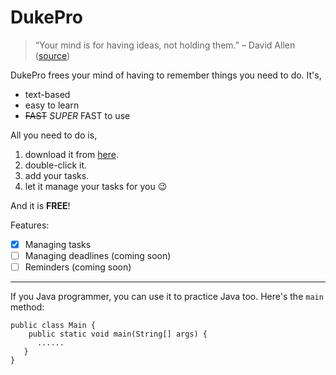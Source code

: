# DukePro

> “Your mind is for having ideas, not holding them.” – David Allen
> ([source](https://dansilvestre.com/productivity-quotes/))

DukePro frees your mind of having to remember things you need to do. It's,
* text-based
* easy to learn
* ~~FAST~~ *SUPER* FAST to use

All you need to do is,
1. download it from [here](https://github.com/Morrow1ndy/ip/releases/tag/v1.0).
2. double-click it.
3. add your tasks.
4. let it manage your tasks for you 😉

And it is **FREE**!

Features:
- [X] Managing tasks
- [ ] Managing deadlines (coming soon)
- [ ] Reminders (coming soon)

---

If you Java programmer, you can use it to practice Java too. 
Here's the `main` method:
```
public class Main {
    public static void main(String[] args) {
      ......
   }
}
```
